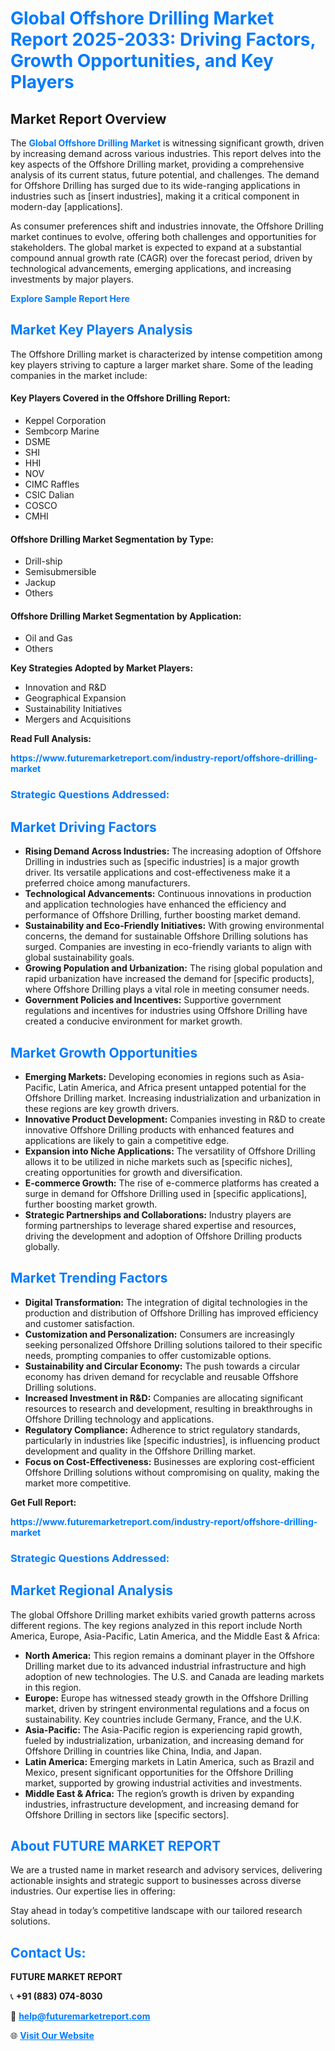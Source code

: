<h1 style="color: #007BFF;">Global Offshore Drilling Market Report 2025-2033: Driving Factors, Growth Opportunities, and Key Players</h1>

<section id="overview">
<h2>Market Report Overview</h2>
<p>The <a href="https://www.futuremarketreport.com/industry-report/offshore-drilling-market" style="color: #007BFF; text-decoration: none;"><strong>Global Offshore Drilling Market</strong></a> is witnessing significant growth, driven by increasing demand across various industries. This report delves into the key aspects of the Offshore Drilling market, providing a comprehensive analysis of its current status, future potential, and challenges. The demand for Offshore Drilling has surged due to its wide-ranging applications in industries such as [insert industries], making it a critical component in modern-day [applications].</p>
<p>As consumer preferences shift and industries innovate, the Offshore Drilling market continues to evolve, offering both challenges and opportunities for stakeholders. The global market is expected to expand at a substantial compound annual growth rate (CAGR) over the forecast period, driven by technological advancements, emerging applications, and increasing investments by major players.</p>
</section>

<section id="overview">
<p><a href="https://www.futuremarketreport.com/request-sample/reportId=84379" style="color: #007BFF; text-decoration: none;"><strong>Explore Sample Report Here</strong></a></p>
</section>

<section id="key-players">
<h2 style="color: #007BFF;">Market Key Players Analysis</h2>
<p>The Offshore Drilling market is characterized by intense competition among key players striving to capture a larger market share. Some of the leading companies in the market include:</p>
<h4>Key Players Covered in the Offshore Drilling Report:</h4>
<ul><li>Keppel Corporation</li><li>Sembcorp Marine</li><li>DSME</li><li>SHI</li><li>HHI</li><li>NOV</li><li>CIMC Raffles</li><li>CSIC Dalian</li><li>COSCO</li><li>CMHI</li></ul>
<h4>Offshore Drilling Market Segmentation by Type:</h4>
<ul><li>Drill-ship</li><li>Semisubmersible</li><li>Jackup</li><li>Others</li></ul>

<h4>Offshore Drilling Market Segmentation by Application:</h4>
<ul><li>Oil and Gas</li><li>Others</li></ul>
<p><strong>Key Strategies Adopted by Market Players:</strong></p>
<ul>
<li>Innovation and R&D</li>
<li>Geographical Expansion</li>
<li>Sustainability Initiatives</li>
<li>Mergers and Acquisitions</li>
</ul>
</section>

<section>
<p><strong>Read Full Analysis: </strong></p><a href="https://www.futuremarketreport.com/industry-report/offshore-drilling-market" style="color: #007BFF; text-decoration: none;"><strong>https://www.futuremarketreport.com/industry-report/offshore-drilling-market</strong></a>
<h3 style="color: #007BFF;">Strategic Questions Addressed:</h3>
</section>

<section id="driving-factors">
<h2 style="color: #007BFF;">Market Driving Factors</h2>
<ul>
<li><strong>Rising Demand Across Industries:</strong> The increasing adoption of Offshore Drilling in industries such as [specific industries] is a major growth driver. Its versatile applications and cost-effectiveness make it a preferred choice among manufacturers.</li>
<li><strong>Technological Advancements:</strong> Continuous innovations in production and application technologies have enhanced the efficiency and performance of Offshore Drilling, further boosting market demand.</li>
<li><strong>Sustainability and Eco-Friendly Initiatives:</strong> With growing environmental concerns, the demand for sustainable Offshore Drilling solutions has surged. Companies are investing in eco-friendly variants to align with global sustainability goals.</li>
<li><strong>Growing Population and Urbanization:</strong> The rising global population and rapid urbanization have increased the demand for [specific products], where Offshore Drilling plays a vital role in meeting consumer needs.</li>
<li><strong>Government Policies and Incentives:</strong> Supportive government regulations and incentives for industries using Offshore Drilling have created a conducive environment for market growth.</li>
</ul>
</section>

<section id="growth-opportunities">
<h2 style="color: #007BFF;">Market Growth Opportunities</h2>
<ul>
<li><strong>Emerging Markets:</strong> Developing economies in regions such as Asia-Pacific, Latin America, and Africa present untapped potential for the Offshore Drilling market. Increasing industrialization and urbanization in these regions are key growth drivers.</li>
<li><strong>Innovative Product Development:</strong> Companies investing in R&D to create innovative Offshore Drilling products with enhanced features and applications are likely to gain a competitive edge.</li>
<li><strong>Expansion into Niche Applications:</strong> The versatility of Offshore Drilling allows it to be utilized in niche markets such as [specific niches], creating opportunities for growth and diversification.</li>
<li><strong>E-commerce Growth:</strong> The rise of e-commerce platforms has created a surge in demand for Offshore Drilling used in [specific applications], further boosting market growth.</li>
<li><strong>Strategic Partnerships and Collaborations:</strong> Industry players are forming partnerships to leverage shared expertise and resources, driving the development and adoption of Offshore Drilling products globally.</li>
</ul>
</section>

<section id="trending-factors">
<h2 style="color: #007BFF;">Market Trending Factors</h2>
<ul>
<li><strong>Digital Transformation:</strong> The integration of digital technologies in the production and distribution of Offshore Drilling has improved efficiency and customer satisfaction.</li>
<li><strong>Customization and Personalization:</strong> Consumers are increasingly seeking personalized Offshore Drilling solutions tailored to their specific needs, prompting companies to offer customizable options.</li>
<li><strong>Sustainability and Circular Economy:</strong> The push towards a circular economy has driven demand for recyclable and reusable Offshore Drilling solutions.</li>
<li><strong>Increased Investment in R&D:</strong> Companies are allocating significant resources to research and development, resulting in breakthroughs in Offshore Drilling technology and applications.</li>
<li><strong>Regulatory Compliance:</strong> Adherence to strict regulatory standards, particularly in industries like [specific industries], is influencing product development and quality in the Offshore Drilling market.</li>
<li><strong>Focus on Cost-Effectiveness:</strong> Businesses are exploring cost-efficient Offshore Drilling solutions without compromising on quality, making the market more competitive.</li>
</ul>
</section>

<section>
<p><strong>Get Full Report: </strong></p><a href="https://www.futuremarketreport.com/industry-report/offshore-drilling-market" style="color: #007BFF; text-decoration: none;"><strong>https://www.futuremarketreport.com/industry-report/offshore-drilling-market</strong></a>
<h3 style="color: #007BFF;">Strategic Questions Addressed:</h3>
</section>


<section id="regional-analysis">
<h2 style="color: #007BFF;">Market Regional Analysis</h2>
<p>The global Offshore Drilling market exhibits varied growth patterns across different regions. The key regions analyzed in this report include North America, Europe, Asia-Pacific, Latin America, and the Middle East & Africa:</p>
<ul>
<li><strong>North America:</strong> This region remains a dominant player in the Offshore Drilling market due to its advanced industrial infrastructure and high adoption of new technologies. The U.S. and Canada are leading markets in this region.</li>
<li><strong>Europe:</strong> Europe has witnessed steady growth in the Offshore Drilling market, driven by stringent environmental regulations and a focus on sustainability. Key countries include Germany, France, and the U.K.</li>
<li><strong>Asia-Pacific:</strong> The Asia-Pacific region is experiencing rapid growth, fueled by industrialization, urbanization, and increasing demand for Offshore Drilling in countries like China, India, and Japan.</li>
<li><strong>Latin America:</strong> Emerging markets in Latin America, such as Brazil and Mexico, present significant opportunities for the Offshore Drilling market, supported by growing industrial activities and investments.</li>
<li><strong>Middle East & Africa:</strong> The region’s growth is driven by expanding industries, infrastructure development, and increasing demand for Offshore Drilling in sectors like [specific sectors].</li>
</ul>
</section>

<footer>
<h2 style="color: #007BFF;">About FUTURE MARKET REPORT</h2>
<p>We are a trusted name in market research and advisory services, delivering actionable insights and strategic support to businesses across diverse industries. Our expertise lies in offering:</p>

<p>Stay ahead in today’s competitive landscape with our tailored research solutions.</p>

<h2 style="color: #007BFF;">Contact Us:</h2>
<p><strong>FUTURE MARKET REPORT</strong></p>
<p>📞 <strong>+91 (883) 074-8030</strong></p>
<p>📧 <strong><a href="mailto:help@futuremarketreport.com" style="color: #007BFF;">help@futuremarketreport.com</a></strong></p>
<p>🌐 <strong><a href="https://www.futuremarketreport.com/" style="color: #007BFF;">Visit Our Website</a></strong></p>
</footer>